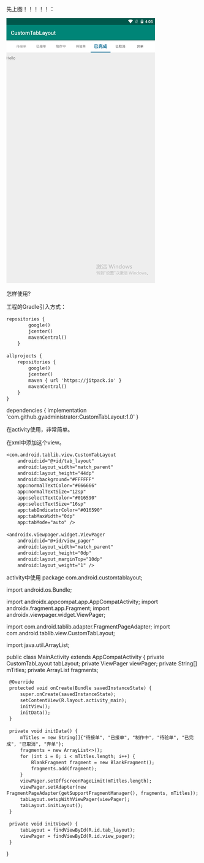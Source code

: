 先上图！！！！！：

![image](https://github.com/gyadministrator/CustomTabLayout/blob/master/images/spot.png)

怎样使用?

工程的Gradle引入方式：

    repositories {
            google()
            jcenter()
            mavenCentral()
        }

    allprojects {
        repositories {
            google()
            jcenter()
            maven { url 'https://jitpack.io' }
            mavenCentral()
        }
    }

  dependencies {
		implementation 'com.github.gyadministrator:CustomTabLayout:1.0'
	}


在activity使用，非常简单。
  
在xml中添加这个view。
  
<?xml version="1.0" encoding="utf-8"?>
<LinearLayout xmlns:android="http://schemas.android.com/apk/res/android"
    xmlns:app="http://schemas.android.com/apk/res-auto"
    xmlns:tools="http://schemas.android.com/tools"
    android:layout_width="match_parent"
    android:layout_height="match_parent"
    android:orientation="vertical"
    tools:context=".MainActivity">

    <com.android.tablib.view.CustomTabLayout
        android:id="@+id/tab_layout"
        android:layout_width="match_parent"
        android:layout_height="44dp"
        android:background="#FFFFFF"
        app:normalTextColor="#666666"
        app:normalTextSize="12sp"
        app:selectTextColor="#016590"
        app:selectTextSize="16sp"
        app:tabIndicatorColor="#016590"
        app:tabMaxWidth="0dp"
        app:tabMode="auto" />

    <androidx.viewpager.widget.ViewPager
        android:id="@+id/view_pager"
        android:layout_width="match_parent"
        android:layout_height="0dp"
        android:layout_marginTop="10dp"
        android:layout_weight="1" />

</LinearLayout>

 activity中使用
 package com.android.customtablayout;

 import android.os.Bundle;

 import androidx.appcompat.app.AppCompatActivity;
 import androidx.fragment.app.Fragment;
 import androidx.viewpager.widget.ViewPager;

 import com.android.tablib.adapter.FragmentPageAdapter;
 import com.android.tablib.view.CustomTabLayout;

 import java.util.ArrayList;

 public class MainActivity extends AppCompatActivity {
     private CustomTabLayout tabLayout;
     private ViewPager viewPager;
     private String[] mTitles;
     private ArrayList<Fragment> fragments;

     @Override
     protected void onCreate(Bundle savedInstanceState) {
         super.onCreate(savedInstanceState);
         setContentView(R.layout.activity_main);
         initView();
         initData();
     }

     private void initData() {
         mTitles = new String[]{"待接单", "已接单", "制作中", "待验单", "已完成", "已取消", "弃单"};
         fragments = new ArrayList<>();
         for (int i = 0; i < mTitles.length; i++) {
             BlankFragment fragment = new BlankFragment();
             fragments.add(fragment);
         }
         viewPager.setOffscreenPageLimit(mTitles.length);
         viewPager.setAdapter(new FragmentPageAdapter(getSupportFragmentManager(), fragments, mTitles));
         tabLayout.setupWithViewPager(viewPager);
         tabLayout.initLayout();
     }

     private void initView() {
         tabLayout = findViewById(R.id.tab_layout);
         viewPager = findViewById(R.id.view_pager);
     }
 }



